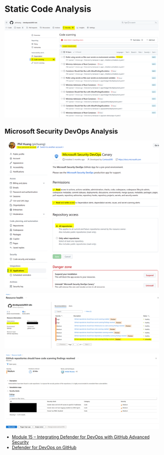 # Static Code Analysis

![](/images/static-code-analysis.png)

## Microsoft Security DevOps Analysis

![](/images/github-screenshot.png)

![](/images/msdo-screenshot.png)

![](/images/msdo-screenshot-2.png)

- [Module 15 – Integrating Defender for DevOps with GitHub Advanced Security][1]
- [Defender for DevOps on GitHub][2]


[1]: https://github.com/Azure/Microsoft-Defender-for-Cloud/blob/main/Labs/Modules/Module%2015%20-%20Integrating%20Defender%20for%20DevOps%20with%20GitHub%20Advanced%20Security.md
[2]: https://dev.to/pwd9000/defender-for-devops-on-github-terrascan-edition-45bd